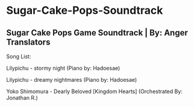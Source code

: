 # Sugar-Cake-Pops-Soundtrack
Sugar Cake Pops Game Soundtrack | By: Anger Translators
-------------------------------------------------------------
Song List:

Lilypichu - stormy night (Piano by: Hadoesae)

Lilypichu - dreamy nightmares (Piano by: Hadoesae)

Yoko Shimomura - Dearly Beloved [Kingdom Hearts] (Orchestrated By: Jonathan R.)
